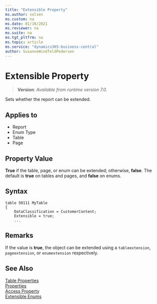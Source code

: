 ```yaml
---
title: "Extensible Property"
ms.author: solsen
ms.custom: na
ms.date: 01/18/2021
ms.reviewer: na
ms.suite: na
ms.tgt_pltfrm: na
ms.topic: article
ms.service: "dynamics365-business-central"
author: SusanneWindfeldPedersen
---
```

[//]: # (START>DO_NOT_EDIT)
[//]: # (IMPORTANT:Do not edit any of the content between here and the END>DO_NOT_EDIT.)
[//]: # (Any modifications should be made in the .xml files in the ModernDev repo.)
# Extensible Property
> **Version**: _Available from runtime version 7.0._

Sets whether the report can be extended.

## Applies to
-   Report
-   Enum Type
-   Table
-   Page

[//]: # (IMPORTANT: END>DO_NOT_EDIT)
## Property Value  

**True** if the table, page, or enum can be extended; otherwise, **false**. The default is **true** on tables and pages, and **false** on enums.  

## Syntax

```AL
table 50111 MyTable
{
    DataClassification = CustomerContent;
    Extensible = true;
    ...

```

## Remarks
If the value is **true**, the object can be extended using a `tableextension`, `pageextension`, or `enumextension` respectively.

## See Also

[Table Properties](devenv-table-properties.md)  
[Properties](devenv-properties.md)  
[Access Property](devenv-access-property.md)  
[Extensible Enums](../devenv-extensible-enums.md)
